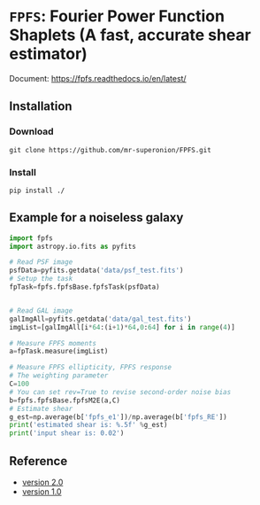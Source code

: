 # `FPFS`: Fourier Power Function Shaplets (A fast, accurate shear estimator)

Document: https://fpfs.readthedocs.io/en/latest/

## Installation

### Download
```shell
git clone https://github.com/mr-superonion/FPFS.git
```

### Install
```shell
pip install ./
```

## Example for a noiseless galaxy

```python
import fpfs
import astropy.io.fits as pyfits

# Read PSF image
psfData=pyfits.getdata('data/psf_test.fits')
# Setup the task
fpTask=fpfs.fpfsBase.fpfsTask(psfData)


# Read GAL image
galImgAll=pyfits.getdata('data/gal_test.fits')
imgList=[galImgAll[i*64:(i+1)*64,0:64] for i in range(4)]

# Measure FPFS moments
a=fpTask.measure(imgList)

# Measure FPFS ellipticity, FPFS response
# The weighting parameter
C=100
# You can set rev=True to revise second-order noise bias
b=fpfs.fpfsBase.fpfsM2E(a,C)
# Estimate shear
g_est=np.average(b['fpfs_e1'])/np.average(b['fpfs_RE'])
print('estimated shear is: %.5f' %g_est)
print('input shear is: 0.02')
```

## Reference
+ [version 2.0](https://ui.adsabs.harvard.edu/abs/2021arXiv211001214L/abstract)
+ [version 1.0](https://ui.adsabs.harvard.edu/abs/2018MNRAS.481.4445L/abstract)
